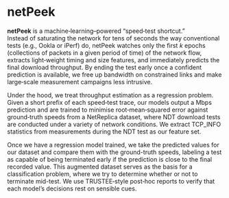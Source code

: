 # netPeek

**netPeek** is a machine‑learning–powered “speed‑test shortcut.”  
Instead of saturating the network for tens of seconds the way conventional tests (e.g., Ookla or iPerf) do, netPeek watches only the first *k* epochs (collections of packets in a given period of time) of the network flow, extracts light‑weight timing and size features, and immediately predicts the final download throughput. By ending the test early once a confident prediction is available, we free up bandwidth on constrained links and make large‑scale measurement campaigns less intrusive.

Under the hood, we treat throughput estimation as a regression problem. Given a short prefix of each speed‑test trace, our models output a Mbps prediction and are trained to minimise root‑mean‑squared error against ground‑truth speeds from a NetReplica dataset, where NDT download tests are conducted under a variety of network conditions. We extract TCP_INFO statistics from measurements during the NDT test as our feature set.

Once we have a regression model trained, we take the predicted values for our dataset and compare them with the ground-truth speeds, labeling a test as capable of being terminated early if the prediction is close to the final recorded value. This augmented dataset serves as the basis for a classification problem, where we try to determine whether or not to terminate mid-test. We use TRUSTEE‑style post‑hoc reports to verify that each model’s decisions rest on sensible cues.
